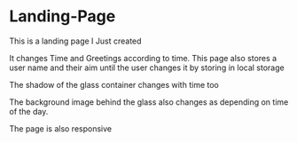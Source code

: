 # Landing-Page
This is a landing page I Just created

It changes Time and Greetings according to time.
This page also stores a user name and their aim until the user changes it by storing in local storage

The shadow of the glass container changes with time too

The background image behind the glass also changes as depending on time of the day.

The page is also responsive
